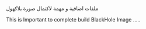
ملفات اضافية و مهمة لاكتمال صورة بلاكهول

This is Important to complete build BlackHole Image .....
